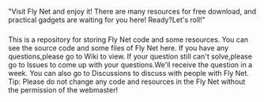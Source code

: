 "Visit Fly Net and enjoy it! There are many resources for free download, and practical gadgets are waiting for you here! Ready?Let's roll!"
###
This is a repository for storing Fly Net code and some resources. You can see the source code and some files of Fly Net here.
If you have any questions,please go to Wiki to view.
If your question still can't solve,please go to Issues to come up with your questions.We'll receive the question in a week.
You can also go to Discussions to discuss with people with Fly Net.
Tip: Please do not change any code and resources in the Fly Net without the permission of the webmaster!
###
